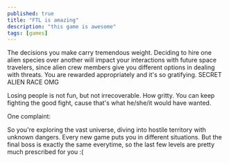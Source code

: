 ```yaml
---
published: true
title: "FTL is amazing"
description: "this game is awesome"
tags: [games]
---
```


The decisions you make carry tremendous weight. Deciding to hire one alien species over another will impact your interactions with future space travelers, since alien crew members give you different options in dealing with threats. You are rewarded appropriately and it's so gratifying. SECRET ALIEN RACE OMG

Losing people is not fun, but not irrecoverable. How gritty. You can keep fighting the good fight, cause that's what he/she/it would have wanted.

One complaint:

So you're exploring the vast universe, diving into hostile territory with unknown dangers. Every new game puts you in different situations. But the final boss is exactly the same everytime, so the last few levels are pretty much prescribed for you :(
